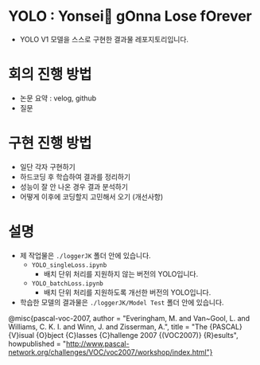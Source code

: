 # YOLO : Yonsei🐯 gOnna Lose fOrever 
- YOLO V1 모델을 스스로 구현한 결과물 레포지토리입니다.

# 회의 진행 방법
- 논문 요약 : velog, github
- 질문

# 구현 진행 방법
- 일단 각자 구현하기
- 하드코딩 후 학습하여 결과를 정리하기
- 성능이 잘 안 나온 경우 결과 분석하기
- 어떻게 이후에 코딩할지 고민해서 오기 (개선사항)

# 설명
- 제 작업물은 `./loggerJK` 폴더 안에 있습니다.
  - `YOLO_singleLoss.ipynb`
    - 배치 단위 처리를 지원하지 않는 버전의 YOLO입니다.
  - `YOLO_batchLoss.ipynb`
    - 배치 단위 처리를 지원하도록 개선한 버전의 YOLO입니다.
- 학습한 모델의 결과물은 `./loggerJK/Model Test` 폴더 안에 있습니다.

@misc{pascal-voc-2007,
	author = "Everingham, M. and Van~Gool, L. and Williams, C. K. I. and Winn, J. and Zisserman, A.",
	title = "The {PASCAL} {V}isual {O}bject {C}lasses {C}hallenge 2007 {(VOC2007)} {R}esults",
	howpublished = "http://www.pascal-network.org/challenges/VOC/voc2007/workshop/index.html"}	
